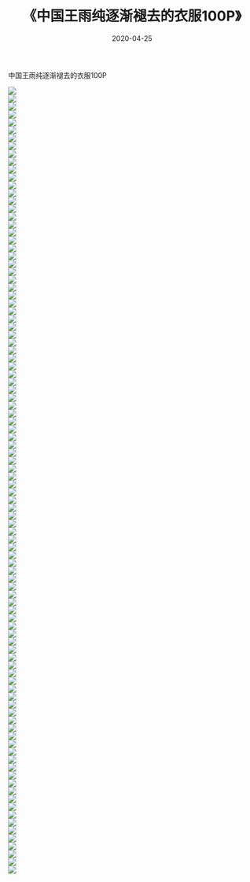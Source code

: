﻿---
layout: post
title:  《中国王雨纯逐渐褪去的衣服100P》
date:   2020-04-25
img: http://img.660000.xyz/Sharelink/性感/2020/中国王雨纯逐渐褪去的衣服100P/000.jpg
categories: [美女, 清纯, 唯美]
---

中国王雨纯逐渐褪去的衣服100P

  ![](http://img.660000.xyz/Sharelink/性感/2020/中国王雨纯逐渐褪去的衣服100P/001.jpg) <br> ![](http://img.660000.xyz/Sharelink/性感/2020/中国王雨纯逐渐褪去的衣服100P/002.jpg) <br> ![](http://img.660000.xyz/Sharelink/性感/2020/中国王雨纯逐渐褪去的衣服100P/003.jpg) <br> ![](http://img.660000.xyz/Sharelink/性感/2020/中国王雨纯逐渐褪去的衣服100P/004.jpg) <br> ![](http://img.660000.xyz/Sharelink/性感/2020/中国王雨纯逐渐褪去的衣服100P/005.jpg) <br> ![](http://img.660000.xyz/Sharelink/性感/2020/中国王雨纯逐渐褪去的衣服100P/006.jpg) <br> ![](http://img.660000.xyz/Sharelink/性感/2020/中国王雨纯逐渐褪去的衣服100P/007.jpg) <br> ![](http://img.660000.xyz/Sharelink/性感/2020/中国王雨纯逐渐褪去的衣服100P/008.jpg) <br> ![](http://img.660000.xyz/Sharelink/性感/2020/中国王雨纯逐渐褪去的衣服100P/009.jpg) <br> ![](http://img.660000.xyz/Sharelink/性感/2020/中国王雨纯逐渐褪去的衣服100P/010.jpg) <br> ![](http://img.660000.xyz/Sharelink/性感/2020/中国王雨纯逐渐褪去的衣服100P/011.jpg) <br> ![](http://img.660000.xyz/Sharelink/性感/2020/中国王雨纯逐渐褪去的衣服100P/012.jpg) <br> ![](http://img.660000.xyz/Sharelink/性感/2020/中国王雨纯逐渐褪去的衣服100P/013.jpg) <br> ![](http://img.660000.xyz/Sharelink/性感/2020/中国王雨纯逐渐褪去的衣服100P/014.jpg) <br> ![](http://img.660000.xyz/Sharelink/性感/2020/中国王雨纯逐渐褪去的衣服100P/015.jpg) <br> ![](http://img.660000.xyz/Sharelink/性感/2020/中国王雨纯逐渐褪去的衣服100P/016.jpg) <br> ![](http://img.660000.xyz/Sharelink/性感/2020/中国王雨纯逐渐褪去的衣服100P/017.jpg) <br> ![](http://img.660000.xyz/Sharelink/性感/2020/中国王雨纯逐渐褪去的衣服100P/018.jpg) <br> ![](http://img.660000.xyz/Sharelink/性感/2020/中国王雨纯逐渐褪去的衣服100P/019.jpg) <br> ![](http://img.660000.xyz/Sharelink/性感/2020/中国王雨纯逐渐褪去的衣服100P/020.jpg) <br> ![](http://img.660000.xyz/Sharelink/性感/2020/中国王雨纯逐渐褪去的衣服100P/021.jpg) <br> ![](http://img.660000.xyz/Sharelink/性感/2020/中国王雨纯逐渐褪去的衣服100P/022.jpg) <br> ![](http://img.660000.xyz/Sharelink/性感/2020/中国王雨纯逐渐褪去的衣服100P/023.jpg) <br> ![](http://img.660000.xyz/Sharelink/性感/2020/中国王雨纯逐渐褪去的衣服100P/024.jpg) <br> ![](http://img.660000.xyz/Sharelink/性感/2020/中国王雨纯逐渐褪去的衣服100P/025.jpg) <br> ![](http://img.660000.xyz/Sharelink/性感/2020/中国王雨纯逐渐褪去的衣服100P/026.jpg) <br> ![](http://img.660000.xyz/Sharelink/性感/2020/中国王雨纯逐渐褪去的衣服100P/027.jpg) <br> ![](http://img.660000.xyz/Sharelink/性感/2020/中国王雨纯逐渐褪去的衣服100P/028.jpg) <br> ![](http://img.660000.xyz/Sharelink/性感/2020/中国王雨纯逐渐褪去的衣服100P/029.jpg) <br> ![](http://img.660000.xyz/Sharelink/性感/2020/中国王雨纯逐渐褪去的衣服100P/030.jpg) <br> ![](http://img.660000.xyz/Sharelink/性感/2020/中国王雨纯逐渐褪去的衣服100P/031.jpg) <br> ![](http://img.660000.xyz/Sharelink/性感/2020/中国王雨纯逐渐褪去的衣服100P/032.jpg) <br> ![](http://img.660000.xyz/Sharelink/性感/2020/中国王雨纯逐渐褪去的衣服100P/033.jpg) <br> ![](http://img.660000.xyz/Sharelink/性感/2020/中国王雨纯逐渐褪去的衣服100P/034.jpg) <br> ![](http://img.660000.xyz/Sharelink/性感/2020/中国王雨纯逐渐褪去的衣服100P/035.jpg) <br> ![](http://img.660000.xyz/Sharelink/性感/2020/中国王雨纯逐渐褪去的衣服100P/036.jpg) <br> ![](http://img.660000.xyz/Sharelink/性感/2020/中国王雨纯逐渐褪去的衣服100P/037.jpg) <br> ![](http://img.660000.xyz/Sharelink/性感/2020/中国王雨纯逐渐褪去的衣服100P/038.jpg) <br> ![](http://img.660000.xyz/Sharelink/性感/2020/中国王雨纯逐渐褪去的衣服100P/039.jpg) <br> ![](http://img.660000.xyz/Sharelink/性感/2020/中国王雨纯逐渐褪去的衣服100P/040.jpg) <br> ![](http://img.660000.xyz/Sharelink/性感/2020/中国王雨纯逐渐褪去的衣服100P/041.jpg) <br> ![](http://img.660000.xyz/Sharelink/性感/2020/中国王雨纯逐渐褪去的衣服100P/042.jpg) <br> ![](http://img.660000.xyz/Sharelink/性感/2020/中国王雨纯逐渐褪去的衣服100P/043.jpg) <br> ![](http://img.660000.xyz/Sharelink/性感/2020/中国王雨纯逐渐褪去的衣服100P/044.jpg) <br> ![](http://img.660000.xyz/Sharelink/性感/2020/中国王雨纯逐渐褪去的衣服100P/045.jpg) <br> ![](http://img.660000.xyz/Sharelink/性感/2020/中国王雨纯逐渐褪去的衣服100P/046.jpg) <br> ![](http://img.660000.xyz/Sharelink/性感/2020/中国王雨纯逐渐褪去的衣服100P/047.jpg) <br> ![](http://img.660000.xyz/Sharelink/性感/2020/中国王雨纯逐渐褪去的衣服100P/048.jpg) <br> ![](http://img.660000.xyz/Sharelink/性感/2020/中国王雨纯逐渐褪去的衣服100P/049.jpg) <br> ![](http://img.660000.xyz/Sharelink/性感/2020/中国王雨纯逐渐褪去的衣服100P/050.jpg) <br> ![](http://img.660000.xyz/Sharelink/性感/2020/中国王雨纯逐渐褪去的衣服100P/051.jpg) <br> ![](http://img.660000.xyz/Sharelink/性感/2020/中国王雨纯逐渐褪去的衣服100P/052.jpg) <br> ![](http://img.660000.xyz/Sharelink/性感/2020/中国王雨纯逐渐褪去的衣服100P/053.jpg) <br> ![](http://img.660000.xyz/Sharelink/性感/2020/中国王雨纯逐渐褪去的衣服100P/054.jpg) <br> ![](http://img.660000.xyz/Sharelink/性感/2020/中国王雨纯逐渐褪去的衣服100P/055.jpg) <br> ![](http://img.660000.xyz/Sharelink/性感/2020/中国王雨纯逐渐褪去的衣服100P/056.jpg) <br> ![](http://img.660000.xyz/Sharelink/性感/2020/中国王雨纯逐渐褪去的衣服100P/057.jpg) <br> ![](http://img.660000.xyz/Sharelink/性感/2020/中国王雨纯逐渐褪去的衣服100P/058.jpg) <br> ![](http://img.660000.xyz/Sharelink/性感/2020/中国王雨纯逐渐褪去的衣服100P/059.jpg) <br> ![](http://img.660000.xyz/Sharelink/性感/2020/中国王雨纯逐渐褪去的衣服100P/060.jpg) <br> ![](http://img.660000.xyz/Sharelink/性感/2020/中国王雨纯逐渐褪去的衣服100P/061.jpg) <br> ![](http://img.660000.xyz/Sharelink/性感/2020/中国王雨纯逐渐褪去的衣服100P/062.jpg) <br> ![](http://img.660000.xyz/Sharelink/性感/2020/中国王雨纯逐渐褪去的衣服100P/063.jpg) <br> ![](http://img.660000.xyz/Sharelink/性感/2020/中国王雨纯逐渐褪去的衣服100P/064.jpg) <br> ![](http://img.660000.xyz/Sharelink/性感/2020/中国王雨纯逐渐褪去的衣服100P/065.jpg) <br> ![](http://img.660000.xyz/Sharelink/性感/2020/中国王雨纯逐渐褪去的衣服100P/066.jpg) <br> ![](http://img.660000.xyz/Sharelink/性感/2020/中国王雨纯逐渐褪去的衣服100P/067.jpg) <br> ![](http://img.660000.xyz/Sharelink/性感/2020/中国王雨纯逐渐褪去的衣服100P/068.jpg) <br> ![](http://img.660000.xyz/Sharelink/性感/2020/中国王雨纯逐渐褪去的衣服100P/069.jpg) <br> ![](http://img.660000.xyz/Sharelink/性感/2020/中国王雨纯逐渐褪去的衣服100P/070.jpg) <br> ![](http://img.660000.xyz/Sharelink/性感/2020/中国王雨纯逐渐褪去的衣服100P/071.jpg) <br> ![](http://img.660000.xyz/Sharelink/性感/2020/中国王雨纯逐渐褪去的衣服100P/072.jpg) <br> ![](http://img.660000.xyz/Sharelink/性感/2020/中国王雨纯逐渐褪去的衣服100P/073.jpg) <br> ![](http://img.660000.xyz/Sharelink/性感/2020/中国王雨纯逐渐褪去的衣服100P/074.jpg) <br> ![](http://img.660000.xyz/Sharelink/性感/2020/中国王雨纯逐渐褪去的衣服100P/075.jpg) <br> ![](http://img.660000.xyz/Sharelink/性感/2020/中国王雨纯逐渐褪去的衣服100P/076.jpg) <br> ![](http://img.660000.xyz/Sharelink/性感/2020/中国王雨纯逐渐褪去的衣服100P/077.jpg) <br> ![](http://img.660000.xyz/Sharelink/性感/2020/中国王雨纯逐渐褪去的衣服100P/078.jpg) <br> ![](http://img.660000.xyz/Sharelink/性感/2020/中国王雨纯逐渐褪去的衣服100P/079.jpg) <br> ![](http://img.660000.xyz/Sharelink/性感/2020/中国王雨纯逐渐褪去的衣服100P/080.jpg) <br> ![](http://img.660000.xyz/Sharelink/性感/2020/中国王雨纯逐渐褪去的衣服100P/081.jpg) <br> ![](http://img.660000.xyz/Sharelink/性感/2020/中国王雨纯逐渐褪去的衣服100P/082.jpg) <br> ![](http://img.660000.xyz/Sharelink/性感/2020/中国王雨纯逐渐褪去的衣服100P/083.jpg) <br> ![](http://img.660000.xyz/Sharelink/性感/2020/中国王雨纯逐渐褪去的衣服100P/084.jpg) <br> ![](http://img.660000.xyz/Sharelink/性感/2020/中国王雨纯逐渐褪去的衣服100P/085.jpg) <br> ![](http://img.660000.xyz/Sharelink/性感/2020/中国王雨纯逐渐褪去的衣服100P/086.jpg) <br> ![](http://img.660000.xyz/Sharelink/性感/2020/中国王雨纯逐渐褪去的衣服100P/087.jpg) <br> ![](http://img.660000.xyz/Sharelink/性感/2020/中国王雨纯逐渐褪去的衣服100P/088.jpg) <br> ![](http://img.660000.xyz/Sharelink/性感/2020/中国王雨纯逐渐褪去的衣服100P/089.jpg) <br> ![](http://img.660000.xyz/Sharelink/性感/2020/中国王雨纯逐渐褪去的衣服100P/090.jpg) <br> ![](http://img.660000.xyz/Sharelink/性感/2020/中国王雨纯逐渐褪去的衣服100P/091.jpg) <br> ![](http://img.660000.xyz/Sharelink/性感/2020/中国王雨纯逐渐褪去的衣服100P/092.jpg) <br> ![](http://img.660000.xyz/Sharelink/性感/2020/中国王雨纯逐渐褪去的衣服100P/093.jpg) <br> ![](http://img.660000.xyz/Sharelink/性感/2020/中国王雨纯逐渐褪去的衣服100P/094.jpg) <br> ![](http://img.660000.xyz/Sharelink/性感/2020/中国王雨纯逐渐褪去的衣服100P/095.jpg) <br> ![](http://img.660000.xyz/Sharelink/性感/2020/中国王雨纯逐渐褪去的衣服100P/096.jpg) <br> ![](http://img.660000.xyz/Sharelink/性感/2020/中国王雨纯逐渐褪去的衣服100P/097.jpg) <br> ![](http://img.660000.xyz/Sharelink/性感/2020/中国王雨纯逐渐褪去的衣服100P/098.jpg) <br> ![](http://img.660000.xyz/Sharelink/性感/2020/中国王雨纯逐渐褪去的衣服100P/099.jpg) <br> ![](http://img.660000.xyz/Sharelink/性感/2020/中国王雨纯逐渐褪去的衣服100P/100.jpg) <br>